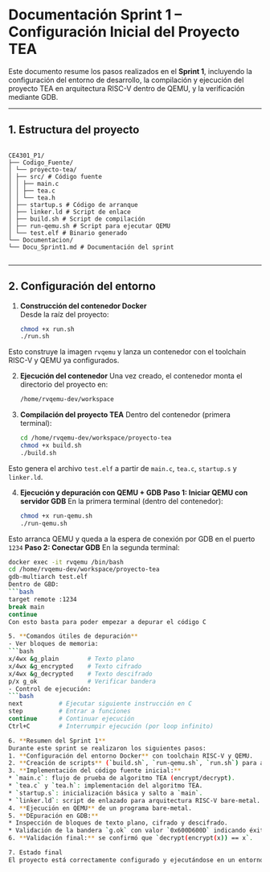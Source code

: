 # Documentación Sprint 1 – Configuración Inicial del Proyecto TEA

Este documento resume los pasos realizados en el **Sprint 1**, incluyendo la configuración del entorno de desarrollo, la compilación y ejecución del proyecto TEA en arquitectura RISC-V dentro de QEMU, y la verificación mediante GDB.

---

## 1. Estructura del proyecto

```

CE4301_P1/
├── Codigo_Fuente/
│ └── proyecto-tea/
│ ├── src/ # Código fuente
│ │ ├── main.c
│ │ ├── tea.c
│ │ └── tea.h
│ ├── startup.s # Código de arranque
│ ├── linker.ld # Script de enlace
│ ├── build.sh # Script de compilación
│ ├── run-qemu.sh # Script para ejecutar QEMU
│ └── test.elf # Binario generado
└── Documentacion/
└── Docu_Sprint1.md # Documentación del sprint


```

---

## 2. Configuración del entorno

1. **Construcción del contenedor Docker**  
   Desde la raíz del proyecto:
   ```bash
   chmod +x run.sh
   ./run.sh
 Esto construye la imagen `rvqemu` y lanza un contenedor con el toolchain RISC-V y QEMU ya configurados.

2. **Ejecución del contenedor**
   Una vez creado, el contenedor monta el directorio del proyecto en:
   ```bash
   /home/rvqemu-dev/workspace

3. **Compilación del proyecto TEA**
   Dentro del contenedor (primera terminal):
   ```bash
   cd /home/rvqemu-dev/workspace/proyecto-tea
   chmod +x build.sh
   ./build.sh
Esto genera el archivo `test.elf` a partir de `main.c`, `tea.c`, `startup.s` y `linker.ld`.

4. **Ejecución y depuración con QEMU + GDB**
**Paso 1: Iniciar QEMU con servidor GDB**
En la primera terminal (dentro del contenedor):
   ```bash
   chmod +x run-qemu.sh
   ./run-qemu.sh
Esto arranca QEMU y queda a la espera de conexión por GDB en el puerto `1234`
**Paso 2: Conectar GDB**
En la segunda terminal:
   ```bash
   docker exec -it rvqemu /bin/bash
   cd /home/rvqemu-dev/workspace/proyecto-tea
   gdb-multiarch test.elf
Dentro de GBD:
   ```bash
   target remote :1234
   break main
   continue
Con esto basta para poder empezar a depurar el código C

5. **Comandos útiles de depuración**
- Ver bloques de memoria:
   ```bash
   x/4wx &g_plain        # Texto plano
   x/4wx &g_encrypted    # Texto cifrado
   x/4wx &g_decrypted    # Texto descifrado
   p/x g_ok              # Verificar bandera
- Control de ejecución:
   ```bash
   next          # Ejecutar siguiente instrucción en C
   step          # Entrar a funciones
   continue      # Continuar ejecución
   Ctrl+C        # Interrumpir ejecución (por loop infinito)

6. **Resumen del Sprint 1**
Durante este sprint se realizaron los siguientes pasos:
1. **Configuración del entorno Docker** con toolchain RISC-V y QEMU.
2. **Creación de scripts** (`build.sh`, `run-qemu.sh`, `run.sh`) para automatizar la compilación y ejecución.
3. **Implementación del código fuente inicial:**
* `main.c`: flujo de prueba de algoritmo TEA (encrypt/decrypt).
* `tea.c` y `tea.h`: implementación del algoritmo TEA.
* `startup.s`: inicialización básica y salto a `main`.
* `linker.ld`: script de enlazado para arquitectura RISC-V bare-metal.
4. **Ejecución en QEMU** de un programa bare-metal.
5. **DEpuración en GDB:**
* Inspección de bloques de texto plano, cifrado y descifrado.
* Validación de la bandera `g.ok` con valor `0x600D600D` indicando éxito.
6. **Validación final:** se confirmó que `decrypt(encrypt(x)) == x`.

7. Estado final
El proyecto está correctamente configurado y ejecutándose en un entorno RISC-V bare-metal simulado con QEMU, validando con pruebas de cifrado y descifrado en GDB.
